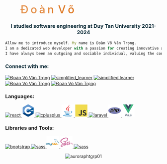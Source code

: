 <style>
  .typing-animation span {
    display: inline-block;
    opacity: 0;
    animation: typing 6s steps(20, end) infinite, blink-caret 0.75s step-end infinite;
    font-size: 35px; /* Điều chỉnh kích thước chữ tùy ý */
    font-weight: 500;
  }

  @keyframes typing {
    0%, 100% { opacity: 0; }
    1% { opacity: 1; }
  }

  @keyframes blink-caret {
    from, to { border-color: transparent; }
    50% { border-color: orange; }
  }

  .typing-animation span:nth-child(1) { animation-delay: 0s; }
  .typing-animation span:nth-child(2) { animation-delay: 0.2s; }
  .typing-animation span:nth-child(3) { animation-delay: 0.4s; }
  .typing-animation span:nth-child(4) { animation-delay: 0.6s; }
  .typing-animation span:nth-child(5) { animation-delay: 0.8s; }
  .typing-animation span:nth-child(6) { animation-delay: 1s; }
  .typing-animation span:nth-child(7) { animation-delay: 1.2s; }
  .typing-animation span:nth-child(8) { animation-delay: 1.4s; }
  .typing-animation span:nth-child(9) { animation-delay: 1.6s; }
  .typing-animation span:nth-child(10) { animation-delay: 1.8s; }
  .typing-animation span:nth-child(11) { animation-delay: 2s; }
  .typing-animation span:nth-child(12) { animation-delay: 2.2s; }
  .typing-animation span:nth-child(13) { animation-delay: 2.4s; }
  .typing-animation span:nth-child(14) { animation-delay: 2.6s; }
  .typing-animation span:nth-child(15) { animation-delay: 2.8s; }
  .typing-animation span:nth-child(16) { animation-delay: 3s; }
  .typing-animation span:nth-child(17) { animation-delay: 3.2s; }
</style>

<h1 align="center" class="typing-animation">
  <span style="color: #DE741C;">Đ</span>
  <span style="color: #DE741C;">o</span>
  <span style="color: #DE741C;">à</span>
  <span style="color: #DE741C;">n</span>
  <span style="color: #DE741C;"> </span>
  <span style="color: #DE741C;">V</span>
  <span style="color: #DE741C;">õ</span>
  <span style="color: #DE741C;"> </span>
  <span style="color: #DE741C;">V</span>
  <span style="color: #DE741C;">ă</span>
  <span style="color: #DE741C;">n</span>
  <span style="color: #DE741C;"> </span>
  <span style="color: #DE741C;">T</span>
  <span style="color: #DE741C;">r</span>
  <span style="color: #DE741C;">ọ</span>
  <span style="color: #DE741C;">n</span>
  <span style="color: #DE741C;">g</span>
</h1>

<h3 align="center" style="color:#13313D">I studied software engineering at Duy Tan University 2021-2024</h3>

```js
Allow me to introduce myself. My name is Đoàn Võ Văn Trọng.
I am a dedicated web developer with a passion for creating innovative and dynamic web applications. Currently, I am pursuing my studies in Software Engineering at Duy Tan University, where I have honed my skills and deepened my knowledge in the field.
I have always been an outgoing and sociable individual, valuing the connections I make with others. Let's embark on this exciting journey together, and create something truly inspiring!
```

<h3 align="left" style="color:#13313D">Connect with me:</h3>
<p align="left">
<a href="#" target="blank"><img align="center" src="https://raw.githubusercontent.com/rahuldkjain/github-profile-readme-generator/master/src/images/icons/Social/linked-in-alt.svg" alt="Đoàn Võ Văn Trọng" height="40" width="40" /></a>
<a href="https://instagram.com/simplified_learner" target="blank"><img align="center" src="https://raw.githubusercontent.com/rahuldkjain/github-profile-readme-generator/master/src/images/icons/Social/instagram.svg" alt="simplified_learner" height="40" width="40" /></a>
<a href="https://www.youtube.com/channel/UCBfXg-ad1FcMyGdJ6LInkyg" target="blank"><img align="center" src="https://raw.githubusercontent.com/rahuldkjain/github-profile-readme-generator/master/src/images/icons/Social/youtube.svg" alt="simplified learner" height="40" width="40" /></a>
<a href="https://www.facebook.com/doanvo.vantrong/?locale=vi_VN" target="blank"><img align="center" src="https://upload.wikimedia.org/wikipedia/commons/thumb/1/1b/Facebook_icon.svg/2048px-Facebook_icon.svg.png" alt="Đoàn Võ Văn Trọng" height="40" width="40" /></a>
<a href="https://github.com/vantrong2405" target="blank"><img align="center" src="https://seeklogo.com/images/G/github-logo-2E3852456C-seeklogo.com.png" alt="Đoàn Võ Văn Trọng" height="40" width="40" /></a>
</p>

<h3 align="left">Languages:</h3>
<p align="left">
  <a href="https://developer.android.com" target="_blank" rel="noreferrer">
    <img src="https://upload.wikimedia.org/wikipedia/commons/thumb/3/30/React_Logo_SVG.svg/1200px-React_Logo_SVG.svg.png" alt="react" width="40" height="40"/>
  </a>
 
  <a href="https://www.w3schools.com/cpp/" target="_blank" rel="noreferrer">
    <img src="https://raw.githubusercontent.com/devicons/devicon/master/icons/cplusplus/cplusplus-original.svg" alt="cplusplus" width="40" height="40"/>
  </a>
  <a href="https://www.w3schools.com/cpp/" target="_blank" rel="noreferrer">
    <img src="https://e7.pngegg.com/pngimages/929/60/png-clipart-net-framework-c-net-core-software-framework-mono-studio-purple-studio-thumbnail.png" alt="cplusplus" width="40" height="40"/>
  </a>
  <a href="https://www.java.com" target="_blank" rel="noreferrer">
    <img src="https://raw.githubusercontent.com/devicons/devicon/master/icons/java/java-original.svg" alt="java" width="40" height="40"/>
  </a>
  <a href="https://developer.mozilla.org/en-US/docs/Web/JavaScript" target="_blank" rel="noreferrer">
    <img src="https://raw.githubusercontent.com/devicons/devicon/master/icons/javascript/javascript-original.svg" alt="javascript" width="40" height="40"/>
  </a>
  <a href="https://laravel.com/" target="_blank" rel="noreferrer">
    <img src="https://laravel.com/img/logomark.min.svg" alt="laravel" width="40" height="40"/>
  </a>

  <a href="https://www.php.net" target="_blank" rel="noreferrer">
    <img src="https://raw.githubusercontent.com/devicons/devicon/master/icons/php/php-original.svg" alt="php" width="40" height="40"/>
  </a>
  
  <a href="https://vuejs.org/" target="_blank" rel="noreferrer">
    <img src="https://raw.githubusercontent.com/devicons/devicon/master/icons/vuejs/vuejs-original-wordmark.svg" alt="vuejs" width="40" height="40"/>
  </a>
</p>

<h3 align="left">Libraries  and Tools:</h3>
<p align="left">
 <a href="https://getbootstrap.com" target="_blank" rel="noreferrer">
    <img src="https://getbootstrap.com/docs/5.3/assets/brand/bootstrap-logo-shadow.png" alt="bootstrap" width="40" height="40"/>
  </a>
  <a href="https://sass-lang.com" target="_blank" rel="noreferrer">
    <img src="https://encrypted-tbn0.gstatic.com/images?q=tbn:ANd9GcStJY57MnPNeUz2cVItQ-QJlp_oo_UlkUwwEA&s" alt="sass" width="40" height="40"/>
  </a>
   <a href="https://www.mysql.com/" target="_blank" rel="noreferrer">
    <img src="https://raw.githubusercontent.com/devicons/devicon/master/icons/mysql/mysql-original-wordmark.svg" alt="mysql" width="40" height="40"/>
  </a>
<a href="https://sass-lang.com" target="_blank" rel="noreferrer">
    <img src="https://raw.githubusercontent.com/devicons/devicon/master/icons/sass/sass-original.svg" alt="sass" width="40" height="40"/>
  </a>
<a href="https://sass-lang.com" target="_blank" rel="noreferrer">
    <img src="https://stackgoo.com/upload/images/2023/12/26/cong-cu-ho-tro-thiet-ke-app-postman-658a80be25233-658a80be25235-658a80be25236-231226022902.jpg" alt="sass" width="40" height="40"/>
  </a>

</p>

<p align="center">
  <img  src="https://github-readme-stats.vercel.app/api/top-langs?username=auroraphtgrp01&show_icons=true&locale=en&layout=compact" alt="auroraphtgrp01" />
</p>
